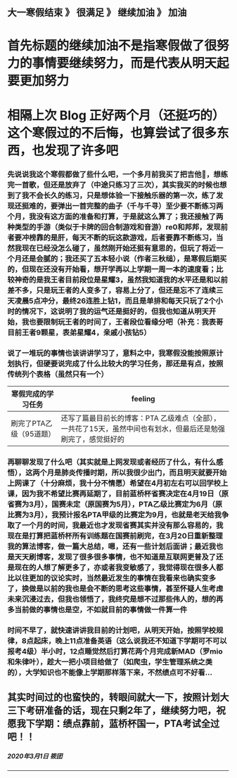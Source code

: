 大一寒假结束 》 很满足 》 继续加油 》 加油
---

# 首先标题的继续加油不是指寒假做了很努力的事情要继续努力，而是代表从明天起要更加努力

# 相隔上次 Blog 正好两个月（还挺巧的）这个寒假过的不后悔，也算尝试了很多东西，也发现了许多吧

### 先说说我这个寒假都做了些什么吧，一个多月前我买了把吉他🎸，想练完一首歌，但还是放弃了（中途只练习了三次），其实我买的时候也想到了我不会长久的练习，只是想体验一下接触乐器的第一次，练了发现还挺难的，要弹出一首完整的曲子（千与千寻）至少要不断练习两个月，我没有这方面的准备和打算，于是就这么算了；我还接触了两种类型的手游（类似于卡牌的回合制游戏和音游）re0和邦邦，发现前者要冲榜靠的是肝，每天不断的玩这款游戏，后者要靠不断练习，当然我现在已经没怎么碰了，虽然刚开始还挺有意思的，但玩了将近一个月还是会腻的；我还买了五本轻小说（作者三秋缒），是寒假后期买的，但现在还没有开始看，想开学再以上学期一周一本的速度看；比较神奇的是我王者目前段位是星耀3，虽然我知道我的水平还是和以前差不多，只是玩王者的人变多了，容易上分了，但还是忘不了连续三天凌晨5点冲分，最终26连胜上钻1，而且是单排和每天只玩了2个小时的情况下，这说明了我的运气还是挺好的，但我也知道从明天开始，我也要限制玩王者的时间了，王者段位看缘分吧（补充：我表哥目前王者9颗星，表弟星耀4，亲戚小孩钻5）

### 说了一堆玩的事情也该讲讲学习了，意料之中，我寒假没能按照原计划执行，但硬要说完成了什么比较大的学习任务，那还是有点，按照传统列个表格（虽然只有一个）

| 寒假完成的学习任务   | feeling |     
 -------------       |-------------
| 刷完了PTA乙级（95道题） | 还写了篇最目前长的博客：PTA 乙级难点（全部），一共花了15天，虽然中间也有划水，但最后还是勉强刷完了，感觉挺好的 |

### 再聊聊发现了什么吧（其实就是上网发现或者经历了什么，有什么感悟），这两个月是肺炎传播时期，所以我很少出门，而且明天就要开始上网课了（十分麻烦，我十分不情愿）希望在4月初左右可以回学校上课，因为我不希望比赛再延期了，目前蓝桥杯省赛决定在4月19日（原省赛为3月），国赛未定（原国赛为5月），PTA乙级比赛定为6月（原比赛为3月），我预计报名PTA甲级的比赛定为9月，也就是老天给我争取了一个月的时间，我最近也才发现省赛其实并没有那么容易的，我现在是打算把蓝桥杯所有训练题在国赛前刷完，在3月20日重新整理我的算法博客，做一篇大总结，嗯，还有一些计划后面讲；最近我也是天天刷博客，发现了很多很多事情，也不知道是互联网更普及了还是现在的人想了解更多了，亦或者我变敏感了，我觉得现在很多人都比以往更加的议论实时，当然最近发生的事情在我看来也确实变多了，换做是以前的我也是会不断的思考这些事情，甚至怀疑人生考虑未来沉浸过去，但我也领悟了，我终究是想不过那些伟人的，想的再多当前做的事情也是空，不如就目前的事情做一件算一件

### 时间不早了，就快速讲讲我目前的计划吧，从明天开始，按照学校规律，8点起床，晚上11点准备英语（这么说我还不知道下学期可不可以报考4级）半小时，12点睡觉然后打算花两个月完成新MAD（罗mio和朱律叶），趁大一把小项目给做了（如爬虫，学生管理系统之类的），大学知识也不能像上学期那样落下来，不然绩点可不好看...

## 其实时间过的也蛮快的，转眼间就大一下，按照计划大三下考研准备的话，现在只剩2年了，继续努力吧，祝愿我下学期：绩点靠前，蓝桥杯国一，PTA考试全过吧！！




##### 2020年3月1日 筱团
---
